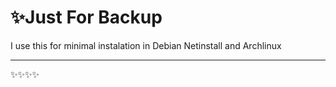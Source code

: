 # ✨Just For Backup

I use this for minimal instalation in Debian Netinstall and Archlinux

_______________________

✨✨✨✨
